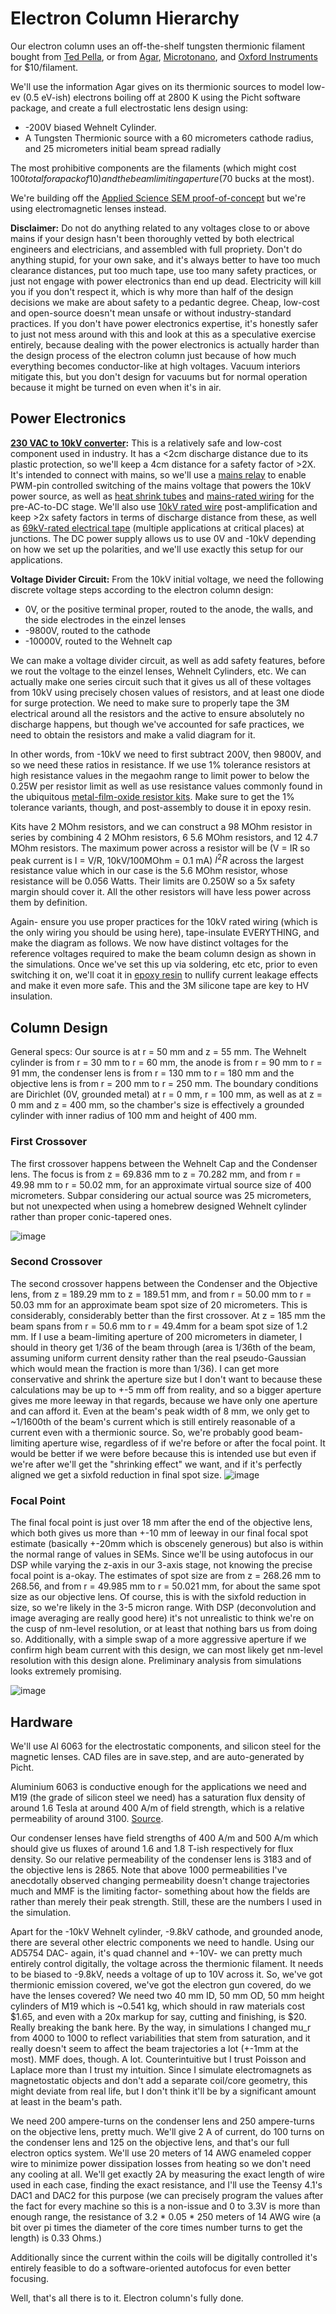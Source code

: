 # Electron Column Hierarchy
Our electron column uses an off-the-shelf tungsten thermionic filament bought from [Ted Pella](https://www.tedpella.com/apertures-and-filaments_html/tungsten-filaments.aspx), or from [Agar](https://www.agarscientific.com/agar-filaments), [Microtonano](https://www.microtonano.com/EBS-Tungsten-EM-Filaments.php#a14AE1201B), and [Oxford Instruments](https://estore.oxinst.com/us/products/microscopy-supplies/electron-microscopy/filaments/zid51-1625-0153) for $10/filament.

We'll use the information Agar gives on its thermionic sources to model low-ev (0.5 eV-ish) electrons boiling off at 2800 K using the Picht software package, and create a full electrostatic lens design using:

- -200V biased Wehnelt Cylinder.
- A Tungsten Thermionic source with a 60 micrometers cathode radius, and 25 micrometers initial beam spread radially

The most prohibitive components are the filaments (which might cost $100 total for a pack of 10) and the beam limiting aperture ($70 bucks at the most).

We're building off the [Applied Science SEM proof-of-concept](https://www.youtube.com/watch?v=VdjYVF4a6iU&t=467s) but we're using electromagnetic lenses instead.

**Disclaimer:** Do not do anything related to any voltages close to or above mains if your design hasn't been thoroughly vetted by both electrical engineers and electricians, and assembled with full propriety. Don't do anything stupid, for your own sake, and it's always better to have too much clearance distances, put too much tape, use too many safety practices, or just not engage with power electronics than end up dead. Electricity will kill you if you don't respect it, which is why more than half of the design decisions we make are about safety to a pedantic degree. Cheap, low-cost and open-source doesn't mean unsafe or without industry-standard practices. If you don't have power electronics expertise, it's honestly safer to just not mess around with this and look at this as a speculative exercise entirely, because dealing with the power electronics is actually harder than the design process of the electron column just because of how much everything becomes conductor-like at high voltages. Vacuum interiors mitigate this, but you don't design for vacuums but for normal operation because it might be turned on even when it's in air.

## Power Electronics

**[230 VAC to 10kV converter](https://ar.aliexpress.com/item/1005003518403820.html):**
This is a relatively safe and low-cost component used in industry. It has a <2cm discharge distance due to its plastic protection, so we'll keep a 4cm distance for a safety factor of >2X. It's intended to connect with mains, so we'll use a [mains relay](https://www.amazon.in/CLUB-BOLLYWOOD-Channel-Optocoupler-Insulation/dp/B0C2PT1KRB) to enable PWM-pin controlled switching of the mains voltage that powers the 10kV power source, as well as [heat shrink tubes](https://www.amazon.in/Rpi-shop-Polyolefin-Insulated-Multicolour/dp/B08S3TP2Q6) and [mains-rated wiring](https://www.amazon.in/TWC-Lite-Single-Black-Electrical/dp/B0B7GG46KJ) for the pre-AC-to-DC stage. We'll also use [10kV rated wire](https://ar.aliexpress.com/item/1005001839936748.html?gatewayAdapt=glo2ara) post-amplification and keep >2x safety factors in terms of discharge distance from these, as well as [69kV-rated electrical tape](https://www.amazon.in/3M-70-Self-Fusing-Silicone-Electrical/dp/B0029Z5RSY) (multiple applications at critical places) at junctions. The DC power supply allows us to use 0V and -10kV depending on how we set up the polarities, and we'll use exactly this setup for our applications. 

**Voltage Divider Circuit:**
From the 10kV initial voltage, we need the following discrete voltage steps according to the electron column design:

- 0V, or the positive terminal proper, routed to the anode, the walls, and the side electrodes in the einzel lenses
- -9800V, routed to the cathode
- -10000V, routed to the Wehnelt cap
  
We can make a voltage divider circuit, as well as add safety features, before we rout the voltage to the einzel lenses, Wehnelt Cylinders, etc. We can actually make one series circuit such that it gives us all of these voltages from 10kV using precisely chosen values of resistors, and at least one diode for surge protection. We need to make sure to properly tape the 3M electrical around all the resistors and the active to ensure absolutely no discharge happens, but though we've accounted for safe practices, we need to obtain the resistors and make a valid diagram for it.

In other words, from -10kV we need to first subtract 200V, then 9800V, and so we need these ratios in resistance. If we use 1% tolerance resistors at high resistance values in the megaohm range to limit power to below the 0.25W per resistor limit as well as use resistance values commonly found in the ubiquitous [metal-film-oxide resistor kits](https://www.amazon.in/AVS-Components-Tolerance-Assortment-Electronics/dp/B0D6LRXK5P). Make sure to get the 1% tolerance variants, though, and post-assembly to douse it in epoxy resin.

Kits have 2 MOhm resistors, and we can construct a 98 MOhm resistor in series by combining 4 2 MOhm resistors, 6 5.6 MOhm resistors, and 12 4.7 MOhm resistors. The maximum power across a resistor will be (V = IR so peak current is I = V/R, 10kV/100MOhm = 0.1 mA) $I^2R$ across the largest resistance value which in our case is the 5.6 MOhm resistor, whose resistance will be 0.056 Watts. Their limits are 0.250W so a 5x safety margin should cover it. All the other resistors will have less power across them by definition.

Again- ensure you use proper practices for the 10kV rated wiring (which is the only wiring you should be using here), tape-insulate EVERYTHING, and make the diagram as follows. We now have distinct voltages for the reference voltages required to make the beam column design as shown in the simulations. Once we've set this up via soldering, etc etc, prior to even switching it on, we'll coat it in [epoxy resin](https://www.amazon.in/DYNAMIC-EDGE-Hardener-Long-Lasting-Non-Toxic/dp/B0CWZ8G5CM) to nullify current leakage effects and make it even more safe. This and the 3M silicone tape are key to HV insulation.

## Column Design
General specs:
Our source is at r = 50 mm and z = 55 mm. The Wehnelt cylinder is from r = 30 mm to r = 60 mm, the anode is from r = 90 mm to r = 91 mm, the condenser lens is from r = 130 mm to r = 180 mm and the objective lens is from r = 200 mm to r = 250 mm. The boundary conditions are Dirichlet (0V, grounded metal) at r = 0 mm, r = 100 mm, as well as at z = 0 mm and z = 400 mm, so the chamber's size is effectively a grounded cylinder with inner radius of 100 mm and height of 400 mm.

### First Crossover
The first crossover happens between the Wehnelt Cap and the Condenser lens. The focus is from z = 69.836 mm to z = 70.282 mm, and from r = 49.98 mm to r = 50.02 mm, for an approximate virtual source size of 400 micrometers. Subpar considering our actual source was 25 micrometers, but not unexpected when using a homebrew designed Wehnelt cylinder rather than proper conic-tapered ones.

![image](https://github.com/user-attachments/assets/005ae277-5550-434e-8544-37a0e33c7f4c)

### Second Crossover
The second crossover happens between the Condenser and the Objective lens, from z = 189.29 mm to z = 189.51 mm, and from r = 50.00 mm to r = 50.03 mm for an approximate beam spot size of 20 micrometers. This is considerably, considerably better than the first crossover. At z = 185 mm the beam spans from r = 50.6 mm to r = 49.4mm for a beam spot size of 1.2 mm. If I use a beam-limiting aperture of 200 micrometers in diameter, I should in theory get 1/36 of the beam through (area is 1/36th of the beam, assuming uniform current density rather than the real pseudo-Gaussian which would mean the fraction is more than 1/36). I can get more conservative and shrink the aperture size but I don't want to because these calculations may be up to +-5 mm off from reality, and so a bigger aperture gives me more leeway in that regards, because we have only one aperture and can afford it. Even at the beam's peak width of 8 mm, we only get to ~1/1600th of the beam's current which is still entirely reasonable of a current even with a thermionic source. So, we're probably good beam-limiting aperture wise, regardless of if we're before or after the focal point. It would be better if we were before because this is intended use but even if we're after we'll get the "shrinking effect" we want, and if it's perfectly aligned we get a sixfold reduction in final spot size.
![image](https://github.com/user-attachments/assets/4bfba258-7fad-41a8-a3d2-7c1545e2495a)

### Focal Point
The final focal point is just over 18 mm after the end of the objective lens, which both gives us more than +-10 mm of leeway in our final focal spot estimate (basically +-20mm which is obscenely generous) but also is within the normal range of values in SEMs. Since we'll be using autofocus in our DSP while varying the z-axis in our 3-axis stage, not knowing the precise focal point is a-okay. The estimates of spot size are from z = 268.26 mm to 268.56, and from r = 49.985 mm to r = 50.021 mm, for about the same spot size as our objective lens. Of course, this is with the sixfold reduction in size, so we're likely in the 3-5 micron range. With DSP (deconvolution and image averaging are really good here) it's not unrealistic to think we're on the cusp of nm-level resolution, or at least that nothing bars us from doing so. Additionally, with a simple swap of a more aggressive aperture if we confirm high beam current with this design, we can most likely get nm-level resolution with this design alone. Preliminary analysis from simulations looks extremely promising. 

![image](https://github.com/user-attachments/assets/902d1fab-3882-4569-8469-6fcd89683e81)

## Hardware
We'll use Al 6063 for the electrostatic components, and silicon steel for the magnetic lenses. CAD files are in save.step, and are auto-generated by Picht.

Aluminium 6063 is conductive enough for the applications we need and M19 (the grade of silicon steel we need) has a saturation flux density of around 1.6 Tesla at around 400 A/m of field strength, which is a relative permeability of around 3100. [Source](https://www.researchgate.net/figure/Magnetization-curves-of-electrical-steels-grade-M4-and-M19_fig1_286116205).

Our condenser lenses have field strengths of 400 A/m and 500 A/m which should give us fluxes of around 1.6 and 1.8 T-ish respectively for flux density. So our relative permeability of the condenser lens is 3183 and of the objective lens is 2865. Note that above 1000 permeabilities I've anecdotally observed changing permeability doesn't change trajectories much and MMF is the limiting factor- something about how the fields are rather than merely their peak strength. Still, these are the numbers I used in the simulation.

Apart for the -10kV Wehnelt cylinder, -9.8kV cathode, and grounded anode, there are several other electric components we need to handle. Using our AD5754 DAC- again, it's quad channel and +-10V- we can pretty much entirely control digitally, the voltage across the thermionic filament. It needs to be biased to -9.8kV, needs a voltage of up to 10V across it. So, we've got thermionic emission covered, we've got the electron gun covered, do we have the lenses covered? We need two 40 mm ID, 50 mm OD, 50 mm height cylinders of M19 which is ~0.541 kg, which should in raw materials cost $1.65, and even with a 20x markup for say, cutting and finishing, is $20. Really breaking the bank here. By the way, in simulations I changed mu_r from 4000 to 1000 to reflect variabilities that stem from saturation, and it really doesn't seem to affect the beam trajectories a lot (+-1mm at the most). MMF does, though. A lot. Counterintuitive but I trust Poisson and Laplace more than I trust my intuition. Since I simulate electromagnets as magnetostatic objects and don't add a separate coil/core geometry, this might deviate from real life, but I don't think it'll be by a significant amount at least in the beam's path.

We need 200 ampere-turns on the condenser lens and 250 ampere-turns on the objective lens, pretty much. We'll give 2 A of current, do 100 turns on the condenser lens and 125 on the objective lens, and that's our full electron optics system. We'll use 20 meters of 14 AWG enameled copper wire to minimize power dissipation losses from heating so we don't need any cooling at all. We'll get exactly 2A by measuring the exact length of wire used in each case, finding the exact resistance, and I'll use the Teensy 4.1's DAC1 and DAC2 for this purpose (we can precisely program the values after the fact for every machine so this is a non-issue and 0 to 3.3V is more than enough range, the resistance of 3.2 * 0.05 * 250 meters of 14 AWG wire (a bit over pi times the diameter of the core times number turns to get the length) is 0.33 Ohms.)

Additionally since the current within the coils will be digitally controlled it's entirely feasible to do a software-oriented autofocus for even better focusing.

Well, that's all there is to it. Electron column's fully done. 
